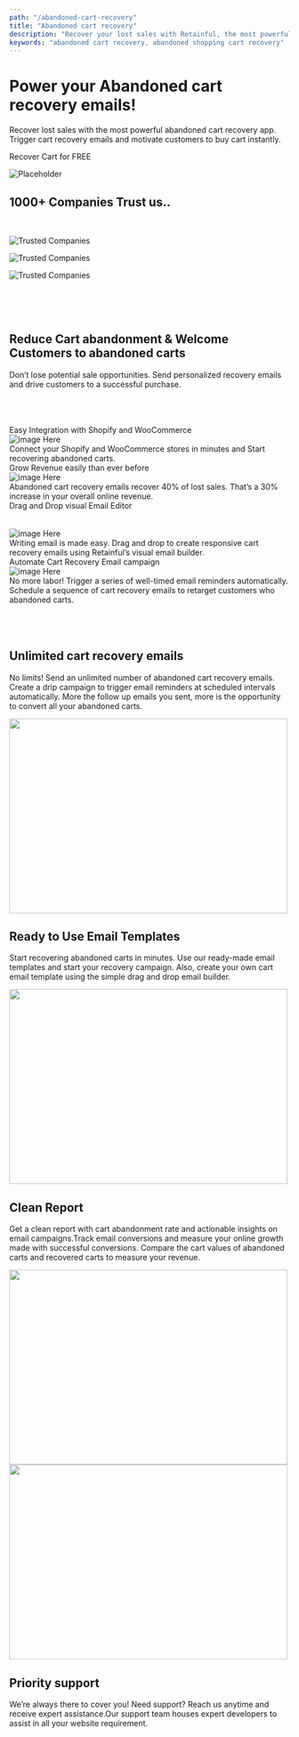 ```yaml
---
path: "/abandoned-cart-recovery"
title: "Abandoned cart recovery"
description: "Recover your lost sales with Retainful, the most powerful abandoned cart recovery app. Grow your revenue, create abandoned cart recovery emails, automate cart recovery email campaigns and do more now!"
keywords: "abandoned cart recovery, abandoned shopping cart recovery"
---
```


<div class="p-4" >

<container>

<headercontent>

<div  slot="left">

# Power your Abandoned cart recovery emails!

Recover lost sales with the most powerful abandoned cart recovery app. Trigger cart recovery emails and motivate customers to buy cart instantly. 
 
<cta url="https://app.retainful.com" target="_blank" rel="noopener">Recover Cart for FREE</cta>

</div>

<div slot="right">

![Placeholder](../../src/images/final-banner-laptop.png)

</div>


</headercontent>

</container>

</div>

<container>

<div class="text-center p-5">

## 1000+ Companies Trust us..

</div>

<row class="justify-content-center">

<br>

<column size="2">

![Trusted Companies](../../src/images/trusted-logo-1.png)

</column>

<column size="2">

![Trusted Companies](../../src/images/trusted-logo-2.png)

</column>

<column size="2">

![Trusted Companies](../../src/images/trusted-logo-3.png)

</column>

</row>

</container>

<br>
<br>
<br>


<div class="text-center">

## Reduce Cart abandonment & Welcome Customers to abandoned carts
Don’t lose potential sale opportunities. Send personalized recovery emails and drive customers to a successful purchase. 

</div>

<br>
<br>
<br>

<container> 

<row>

<card size="3">
   <div slot="card-title">Easy Integration with Shopify and WooCommerce</div>
    <div slot="card-image">
        <img src="../../src/images/Shopify-and-WooCommerce.png" alt="image Here"  />
    </div>
    <div slot="card-body"> 
       Connect your Shopify and WooCommerce stores in minutes and Start recovering abandoned carts.
    </div>
</card>

<card size="3">
   <div slot="card-title">Grow Revenue easily than ever before</div>
    <div slot="card-image">
        <img src="../../src/images/Grow-Revenue.png" alt="image Here"  />
    </div>
    <div slot="card-body"> 
        Abandoned cart recovery emails recover 40% of lost sales. That’s a 30% increase in your overall online revenue.
    </div>
</card>

<card size="3">
<div slot="card-title" style="padding-bottom:33px">Drag and Drop visual Email Editor</div>
    <div slot="card-image">
        <img src="../../src/images/Drag-and-Drop.png" alt="image Here"  />
    </div>
    <div slot="card-body">
        Writing email is made easy. Drag and drop to create responsive cart recovery emails using Retainful’s visual email builder.
    </div>
</card>

<card size="3">
   <div slot="card-title">Automate Cart Recovery Email campaign</div>
    <div slot="card-image">
        <img src="../../src/images/email-campaign.png" alt="image Here" />
    </div>
    <div slot="card-body">
    No more labor! Trigger a series of well-timed email reminders automatically.
    Schedule a sequence of cart recovery emails to retarget customers who abandoned carts.
    </div>
</card>

</row>

</container>


<br>
<br>
<br>

<container>

<featurecontent featurebodysizeleft="6" featurebodysizerigth="6">

<div slot="right">

## Unlimited cart recovery emails

No limits!
Send an unlimited number of abandoned cart recovery emails. Create a drip campaign to trigger email reminders at scheduled intervals automatically. More the follow up emails you sent, more is the opportunity to convert all your abandoned carts.

</div>


<div slot="left">

<img src="https://raw.githubusercontent.com/retainful/site-images/master/abandoned_cart_recovery_emails.png" width="500" height="350"/>


</div>

</featurecontent>

<featurecontent featurebodysizeleft="6" featurebodysizerigth="6">

<div slot="left">

## Ready to Use Email Templates

Start recovering abandoned carts in minutes. Use our ready-made email templates and start your recovery campaign. Also, create your own cart email template using the simple drag and drop email builder.

</div>

<div slot="right">


<img src="../../src/images/Ready-to-Use-Email-Templates.png" width="500" height="350"/>


</div>

</featurecontent>


<featurecontent featurebodysizeleft="6" featurebodysizerigth="6">

<div slot="right">

## Clean Report

Get a clean report with cart abandonment rate and actionable insights on email campaigns.Track email conversions and measure your online growth made with successful conversions. Compare the cart values of abandoned carts and recovered carts to measure your revenue.

</div>


<div slot="left">

<img src="../../src/images/Clean-Report.png" width="500" height="350"/>

</div>


</featurecontent>


<featurecontent featurebodysizeleft="6" featurebodysizerigth="6">

<div slot="right">

<img src="../../src/images/Priority-support.png" width="500" height="350"/>

</div>




<div slot="left">

## Priority support

We’re always there to cover you! Need support? Reach us anytime and receive expert assistance.Our support team houses expert developers to assist in all your website requirement.

</div>


</featurecontent>

</container>


<reviews></reviews>

<getstarted></getstarted>
